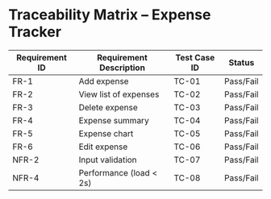 # Traceability Matrix – Expense Tracker

| Requirement ID | Requirement Description           | Test Case ID | Status |
|----------------|----------------------------------|--------------|--------|
| FR-1           | Add expense                      | TC-01        | Pass/Fail |
| FR-2           | View list of expenses            | TC-02        | Pass/Fail |
| FR-3           | Delete expense                   | TC-03        | Pass/Fail |
| FR-4           | Expense summary                  | TC-04        | Pass/Fail |
| FR-5           | Expense chart                    | TC-05        | Pass/Fail |
| FR-6           | Edit expense                     | TC-06        | Pass/Fail |
| NFR-2          | Input validation                 | TC-07        | Pass/Fail |
| NFR-4          | Performance (load < 2s)          | TC-08        | Pass/Fail |
